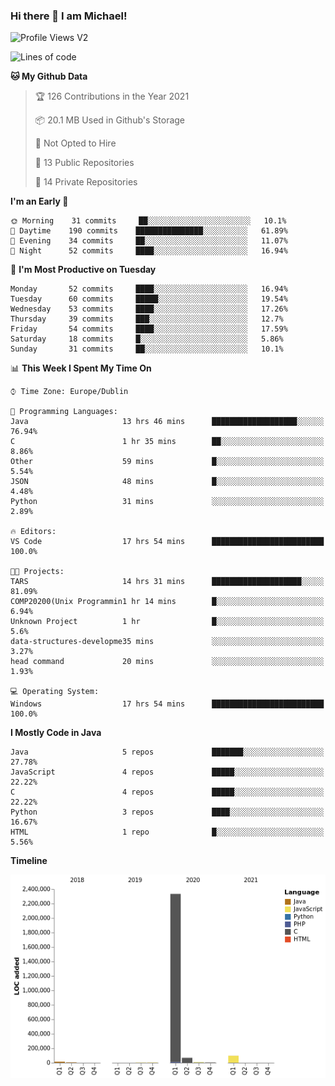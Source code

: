 ### Hi there 👋 I am Michael!

![Profile Views V2](https://komarev.com/ghpvc/?username=AppDevMichael)

<!--START_SECTION:waka-->
![Lines of code](https://img.shields.io/badge/From%20Hello%20World%20I%27ve%20Written-2.5%20million%20lines%20of%20code-blue)

**🐱 My Github Data** 

> 🏆 126 Contributions in the Year 2021
 > 
> 📦 20.1 MB Used in Github's Storage 
 > 
> 🚫 Not Opted to Hire
 > 
> 📜 13 Public Repositories 
 > 
> 🔑 14 Private Repositories  
 > 
**I'm an Early 🐤** 

```text
🌞 Morning    31 commits     ██░░░░░░░░░░░░░░░░░░░░░░░   10.1% 
🌆 Daytime    190 commits    ███████████████░░░░░░░░░░   61.89% 
🌃 Evening    34 commits     ██░░░░░░░░░░░░░░░░░░░░░░░   11.07% 
🌙 Night      52 commits     ████░░░░░░░░░░░░░░░░░░░░░   16.94%

```
📅 **I'm Most Productive on Tuesday** 

```text
Monday       52 commits     ████░░░░░░░░░░░░░░░░░░░░░   16.94% 
Tuesday      60 commits     █████░░░░░░░░░░░░░░░░░░░░   19.54% 
Wednesday    53 commits     ████░░░░░░░░░░░░░░░░░░░░░   17.26% 
Thursday     39 commits     ███░░░░░░░░░░░░░░░░░░░░░░   12.7% 
Friday       54 commits     ████░░░░░░░░░░░░░░░░░░░░░   17.59% 
Saturday     18 commits     █░░░░░░░░░░░░░░░░░░░░░░░░   5.86% 
Sunday       31 commits     ██░░░░░░░░░░░░░░░░░░░░░░░   10.1%

```


📊 **This Week I Spent My Time On** 

```text
⌚︎ Time Zone: Europe/Dublin

💬 Programming Languages: 
Java                     13 hrs 46 mins      ███████████████████░░░░░░   76.94% 
C                        1 hr 35 mins        ██░░░░░░░░░░░░░░░░░░░░░░░   8.86% 
Other                    59 mins             █░░░░░░░░░░░░░░░░░░░░░░░░   5.54% 
JSON                     48 mins             █░░░░░░░░░░░░░░░░░░░░░░░░   4.48% 
Python                   31 mins             ░░░░░░░░░░░░░░░░░░░░░░░░░   2.89%

🔥 Editors: 
VS Code                  17 hrs 54 mins      █████████████████████████   100.0%

🐱‍💻 Projects: 
TARS                     14 hrs 31 mins      ████████████████████░░░░░   81.09% 
COMP20200(Unix Programmin1 hr 14 mins        █░░░░░░░░░░░░░░░░░░░░░░░░   6.94% 
Unknown Project          1 hr                █░░░░░░░░░░░░░░░░░░░░░░░░   5.6% 
data-structures-developme35 mins             ░░░░░░░░░░░░░░░░░░░░░░░░░   3.27% 
head command             20 mins             ░░░░░░░░░░░░░░░░░░░░░░░░░   1.93%

💻 Operating System: 
Windows                  17 hrs 54 mins      █████████████████████████   100.0%

```

**I Mostly Code in Java** 

```text
Java                     5 repos             ███████░░░░░░░░░░░░░░░░░░   27.78% 
JavaScript               4 repos             █████░░░░░░░░░░░░░░░░░░░░   22.22% 
C                        4 repos             █████░░░░░░░░░░░░░░░░░░░░   22.22% 
Python                   3 repos             ████░░░░░░░░░░░░░░░░░░░░░   16.67% 
HTML                     1 repo              █░░░░░░░░░░░░░░░░░░░░░░░░   5.56%

```


**Timeline**

![Chart not found](https://raw.githubusercontent.com/AppDevMichael/AppDevMichael/master/charts/bar_graph.png) 


<!--END_SECTION:waka-->

